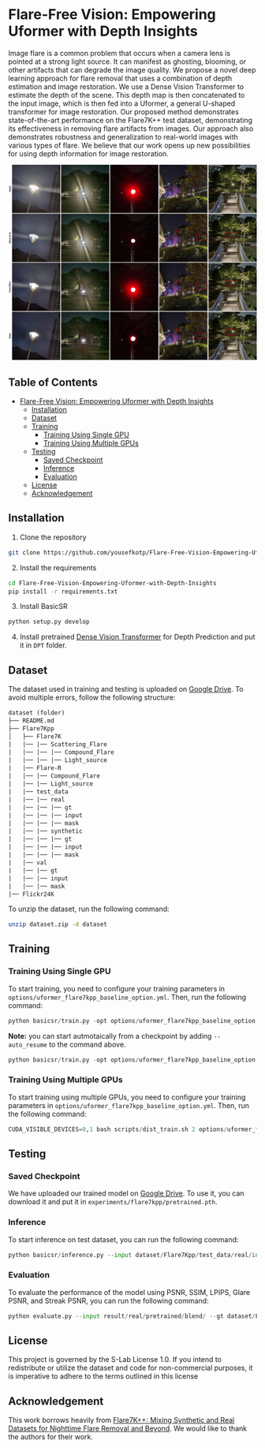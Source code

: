 # Flare-Free Vision: Empowering Uformer with Depth Insights
Image flare is a common problem that occurs when a camera lens is pointed at a strong light source. It can manifest as ghosting, blooming, or other artifacts that can degrade the image quality. We propose a novel deep learning approach for flare removal that uses a combination of depth estimation and image restoration. We use a Dense Vision Transformer to estimate the depth of the scene. This depth map is then concatenated to the input image, which is then fed into a Uformer, a general U-shaped transformer for image restoration. Our proposed method demonstrates state-of-the-art performance on the Flare7K++ test dataset, demonstrating its effectiveness in removing flare artifacts from images. Our approach also demonstrates robustness and generalization to real-world images with various types of flare. We believe that our work opens up new possibilities for using depth information for image restoration.

<p align="center">
  <img src="assets/comparison.jpg" alt="Comparison Example"/>
</p>

## Table of Contents
- [Flare-Free Vision: Empowering Uformer with Depth Insights](#flare-free-vision-empowering-uformer-with-depth-insights)
  - [Installation](#installation)
  - [Dataset](#dataset)
  - [Training](#training)
    - [Training Using Single GPU](#training-using-single-gpu)
    - [Training Using Multiple GPUs](#training-using-multiple-gpus)
  - [Testing](#testing)
    - [Saved Checkpoint](#saved-checkpoint)
    - [Inference](#inference)
    - [Evaluation](#evaluation)
  - [License](#license)
  - [Acknowledgement](#acknowledgement)
## Installation
1. Clone the repository
```bash
git clone https://github.com/yousefkotp/Flare-Free-Vision-Empowering-Uformer-with-Depth-Insights.git
```

2. Install the requirements
```bash
cd Flare-Free-Vision-Empowering-Uformer-with-Depth-Insights
pip install -r requirements.txt
```

3. Install BasicSR
```bash
python setup.py develop
```

4. Install pretrained [Dense Vision Transformer](https://drive.google.com/file/d/1dgcJEYYw1F8qirXhZxgNK8dWWz_8gZBD/view) for Depth Prediction and put it in `DPT` folder.


## Dataset

The dataset used in training and testing is uploaded on [Google Drive](https://drive.google.com/file/d/1rQ2ZG3HHoBOogYw_qnH3SgLlNlsQtPST/view?usp=sharing). To avoid multiple errors, follow the following structure:

```
dataset (folder)
├── README.md
├── Flare7Kpp
│   ├── Flare7K
|   |── |── Scattering_Flare
|   |── |── |── Compound_Flare
|   |── |── |── Light_source
|   |── Flare-R
|   |── |── Compound_Flare
|   |── |── Light_source
|   |── test_data
|   |── |── real
|   |── |── |── gt
|   |── |── |── input
|   |── |── |── mask
|   |── |── synthetic
|   |── |── |── gt
|   |── |── |── input
|   |── |── |── mask
|   |── val
|   |── |── gt
|   |── |── input
|   |── |── mask
|── Flickr24K
```

To unzip the dataset, run the following command:

```bash
unzip dataset.zip -d dataset
```

## Training

### Training Using Single GPU
To start training, you need to configure your training parameters in `options/uformer_flare7kpp_baseline_option.yml`. Then, run the following command:

```python
python basicsr/train.py -opt options/uformer_flare7kpp_baseline_option.yml
```

**Note:** you can start autmotaically from a checkpoint by adding `--auto_resume` to the command above.
```python
python basicsr/train.py -opt options/uformer_flare7kpp_baseline_option.yml --auto_resume
```

### Training Using Multiple GPUs
To start training using multiple GPUs, you need to configure your training parameters in `options/uformer_flare7kpp_baseline_option.yml`. Then, run the following command:

```python
CUDA_VISIBLE_DEVICES=0,1 bash scripts/dist_train.sh 2 options/uformer_flare7kpp_baseline_option.yml
```

## Testing

### Saved Checkpoint
We have uploaded our trained model on [Google Drive](https://drive.google.com/file/d/1-EtTkQUM4DftOdnxqovYtAjz3paAWaFN/view?usp=sharing). To use it, you can download it and put it in `experiments/flare7kpp/pretrained.pth`.

### Inference
To start inference on test dataset, you can run the following command:

```python
python basicsr/inference.py --input dataset/Flare7Kpp/test_data/real/input/ --output result/real/pretrained/ --model_path experiments/flare7kpp/pretrained.pth --flare7kpp
```

### Evaluation
To evaluate the performance of the model using PSNR, SSIM, LPIPS, Glare PSNR, and Streak PSNR, you can run the following command:

```python
python evaluate.py --input result/real/pretrained/blend/ --gt dataset/Flare7Kpp/test_data/real/gt/ --mask dataset/Flare7Kpp/test_data/real/mask/
```

## License
This project is governed by the S-Lab License 1.0. If you intend to redistribute or utilize the dataset and code for non-commercial purposes, it is imperative to adhere to the terms outlined in this license

## Acknowledgement
This work borrows heavily from [Flare7K++: Mixing Synthetic and Real Datasets for Nighttime Flare Removal and Beyond](https://github.com/ykdai/Flare7K). We would like to thank the authors for their work.
